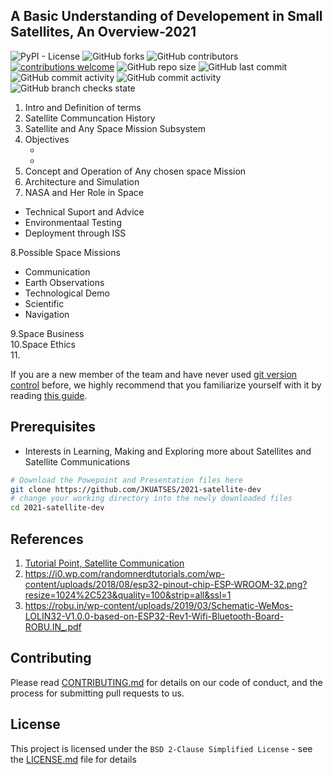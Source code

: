## A Basic Understanding of Developement in Small Satellites, An Overview-2021

![PyPI - License](https://img.shields.io/pypi/l/django?color=orange-green)
![GitHub forks](https://img.shields.io/github/forks/JKUATSES/2021-satellite-dev?style=social)
![GitHub contributors](https://img.shields.io/github/contributors/JKUATSES/2021-satellite-dev?color=orange-green)
[![contributions welcome](https://img.shields.io/badge/contributions-welcome-brightgreen.svg?style=flat)](https://github.com/JKUATSES/2021-satellite-dev/issues)
![GitHub repo size](https://img.shields.io/github/repo-size/JKUATSES/2021-satellite-dev.svg?color=purple&style=flat)
![GitHub last commit](https://img.shields.io/github/last-commit/JKUATSES/2021-satellite-dev.svg?style=flat)
![GitHub commit activity](https://img.shields.io/github/commit-activity/w/JKUATSES/2021-satellite-dev?color=light-green&style=plastic)
<img alt="GitHub commit activity" src="https://img.shields.io/github/commit-activity/w/JKUATSES/2021-satellite-dev?color=yellow">
![GitHub branch checks state](https://img.shields.io/github/checks-status/JKUATSES/2021-satellite-dev/main?color=orange-green)

1. Intro and Definition of terms
2. Satellite Communcation History
3. Satellite and Any Space Mission Subsystem <br >
4. Objectives <br >
   * <br >
   * <br >
5. Concept and Operation of Any chosen space Mission <br >
6. Architecture and Simulation <br >
7. NASA and Her Role in Space <br >
* Technical Suport and Advice <br >
* Environmentaal  Testing <br >
* Deployment through ISS <br >

8.Possible Space Missions <br >

* Communication <br >
* Earth Observations <br >
* Technological Demo <br >
* Scientific <br >
* Navigation <br >

9.Space Business <br >
10.Space Ethics <br >
11.

If you are a new member of the team and have never used [git version control](http://git-scm.com/) before, we highly recommend that you familiarize yourself with it by reading [this guide](https://github.com/RoboJackets/robocup-firmware/blob/master/doc/Git.md).

## Prerequisites

* Interests in Learning, Making and Exploring more about Satellites and Satellite Communications

``` sh
# Download the Powepoint and Presentation files here
git clone https://github.com/JKUATSES/2021-satellite-dev
# change your working directory into the newly downloaded files
cd 2021-satellite-dev

```

## References

01. [Tutorial Point, Satellite Communication](https://www.youtube.com/watch?v=fntTjuJSH9s)
02. https://i0.wp.com/randomnerdtutorials.com/wp-content/uploads/2018/08/esp32-pinout-chip-ESP-WROOM-32.png?resize=1024%2C523&quality=100&strip=all&ssl=1
03. https://robu.in/wp-content/uploads/2019/03/Schematic-WeMos-LOLIN32-V1.0.0-based-on-ESP32-Rev1-Wifi-Bluetooth-Board-ROBU.IN_.pdf

## Contributing

Please read [CONTRIBUTING.md](https://gist.github.com/PurpleBooth/b24679402957c63ec426) for details on our code of conduct, and the process for submitting pull requests to us.

## License

This project is licensed under the `BSD 2-Clause Simplified License` - see the [LICENSE.md](https://github.com/JKUATSES/2021-satellite-dev/blob/main/LICENSE) file for details
